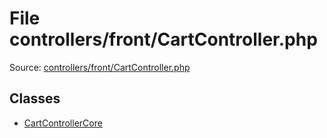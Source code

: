 File controllers/front/CartController.php
=========

Source: [controllers/front/CartController.php](https://github.com/PrestaShop/PrestaShop/blob/1.6.0.3/controllers/front/CartController.php)


Classes
-------

* [CartControllerCore](class.CartControllerCore.md)

